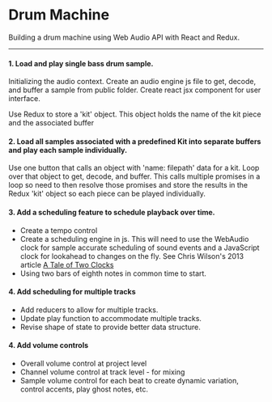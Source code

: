 # Drum Machine
Building a drum machine using Web Audio API with React and Redux.

---


#### 1. Load and play single bass drum sample.
Initializing the audio context.  Create an audio engine js file to get, decode, and buffer a sample from public folder. Create react jsx component for user interface.

Use Redux to store a 'kit' object.  This object holds the name of the kit piece and the associated buffer

#### 2. Load all samples associated with a predefined Kit into separate buffers and play each sample individually.
Use one button that calls an object with 'name: filepath' data for a kit. Loop over that object to get, decode, and buffer. This calls multiple promises in a loop so need to then resolve those promises and store the results in the Redux 'kit' object so each piece can be played individually.

#### 3. Add a scheduling feature to schedule playback over time.
- Create a tempo control
- Create a scheduling engine in js. This will need to use the WebAudio clock for sample accurate scheduling of sound events and a JavaScript clock for lookahead to changes on the fly.  See Chris Wilson's 2013 article [A Tale of Two Clocks](https://www.html5rocks.com/en/tutorials/audio/scheduling/#toc-usingsettimeout)
- Using two bars of eighth notes in common time to start.

#### 4. Add scheduling for multiple tracks
- Add reducers to allow for multiple tracks.
- Update play function to accommodate multiple tracks.
- Revise shape of state to provide better data structure.

#### 4. Add volume controls
- Overall volume control at project level
- Channel volume control at track level - for mixing
- Sample volume control for each beat to create dynamic variation, control accents, play ghost notes, etc.





